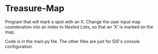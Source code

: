 # Treasure-Map

Program that will mark a spot with an X. Change the user input map coordenation into an index to Nested Lists, so that an 'X' is marked on the map.

Code is in the main.py file. The other files are just for IDE's console configuration.
